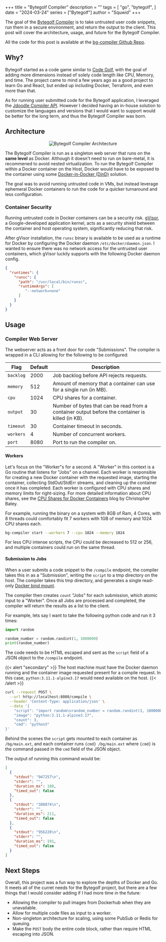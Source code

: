 +++
title = "Bytegolf Compiler"
description = ""
tags = [
    "go",
    "bytegolf",
]
date = "2024-03-24"
series = ["Bytegolf"]
author = "Squwid"
+++

The goal of the [Bytegolf Compiler](https://github.com/Squwid/bg-compiler) is
to take untrusted user code snippets, run them in a secure environment, and
return the output to the client. This post will cover the architecture, usage,
and future for the Bytegolf Compiler.

All the code for this post is available at the
[bg-compiler Github Repo](https://github.com/Squwid/bg-compiler).

## Why?

Bytegolf started as a code game similar to [Code Golf](https://en.wikipedia.org/wiki/Code_golf),
with the goal of adding more dimensions instead of solely code length like CPU,
Memory, and time. The project came to mind a few years ago as a good project to
learn Go and React, but ended up including Docker, Terraform, and even more than that.

As for running user submitted code for the Bytegolf application, I leveraged the
[Jdoodle Compiler API](https://docs.jdoodle.com/integrating-compiler-ide-to-your-application/compiler-api).
However I decided having an in-house solution to customize the languages and
versions that I would want to support would be better for the long term, and thus
the Bytegolf Compiler was born.

## Architecture

<p align="center">
  <img src="https://img.squwid.dev/zsxaQONoui.png" alt="Bytegolf Compiler Architecture">
</p>

The Bytegolf Compiler is run as a singleton web server that runs on the **same level**
as Docker. Although it doesn't need to run on bare-metal, it is recommened to 
avoid nested virtualization. To run the Bytegolf Compiler within a Docker
container on the Host, Docker would have to be exposed to the container using
some [Docker-in-Docker (DinD)](https://www.docker.com/blog/docker-can-now-run-within-docker/) solution.

The goal was to avoid running untrusted code in VMs, but instead leverage 
ephemeral Docker containers to run the code for a quicker turnaround and
less configuration.

### Container Security

Running untrusted code in Docker containers can be a security risk. [gVisor](https://gvisor.dev/docs/),
a Google-developed application kernel, acts as a security shield between the 
container and host operating system, significantly reducing that risk.

After gVisor installation, the `runsc` binary is available to be used as a runtime for
Docker by configuring the Docker daemon `/etc/docker/daemon.json`. I wanted
to ensure there was no network access for the untrusted user containers, which
gVisor luckily supports with the following Docker daemon config.

```json
{
  "runtimes": {
    "runsc": {
      "path": "/usr/local/bin/runsc",
      "runtimeArgs": [
         "--network=none"
      ]
    }
  }
}

```

## Usage

### Compiler Web Server

The webserver acts as a front door for code "Submissions". The compiler 
is wrapped in a CLI allowing for the following to be configured:

| Flag | Default | Description |
|---|---|---|
| `backlog`| 2000 | Job backlog before API rejects requests. |
| `memory` | 512 | Amount of memory that a container can use for a single run (in MB). |
| `cpu` | 1024 | CPU shares for a container. |
| `output` | 30 | Number of bytes that can be read from a container output before the container is killed (in KB). |
| `timeout` | 30 | Container timeout in seconds. |
| `workers` | 4 | Number of concurrent workers. |
| `port` | 8080 | Port to run the compiler on. |

#### Workers

Let's focus on the "Worker"s for a second. A "Worker" in this context is
a Go routine that listens for "Jobs" on a channel. Each worker is responsible
for creating a new Docker container with the requested image, starting the
container, collecting StdOut/StdErr streams, and cleaning up the container
once it has completed. Each worker is configured with CPU shares and memory limits
for right-sizing. For more detailed information about CPU shares, see the
[CPU Shares for Docker Containers](https://batey.info/cgroup-cpu-shares-for-docker.html)
blog by Christopher Batey.

For example, running the binary on a system with 8GB of Ram, 4 Cores, with 8
threads could comfortably fit 7 workers with 1GB of memory and 1024 CPU shares
each. 

```bash
bg-compiler start --workers 7 --cpu 1024 --memory 1024
```

For less CPU intense scripts, the CPU could be decreased to 512 or 256, and 
multiple containers could run on the same thread.

#### Submission to Jobs

When a user submits a code snippet to the `/compile` endpoint, the compiler
takes this in as a "Submission", writing the `script` to a tmp directory on
the host. The compiler takes this tmp directory, and generates a single read-only
[Docker bind mount](https://docs.docker.com/storage/bind-mounts/).

The compiler then creates `count` "Jobs" for each submission, which atomic
input to a "Worker". Once all Jobs are processed and completed, the compiler
will return the results as a list to the client.

For example, lets say I want to take the following python code and run it 3 times:

```python
import random

random_number = random.randint(1, 1000000)
print(random_number) 
```

The code needs to be HTML escaped and sent as the `script` field of a
JSON object to the `/compile` endpoint.

{{< alert "secondary" >}}
The host machine must have the Docker daemon running and the container image
requested present for a compile request. In this case, `python:3.11.1-alpine3.17`
would need available on the host.
{{< /alert >}}


```bash
curl --request POST \
  --url http://localhost:8080/compile \
  --header 'Content-Type: application/json' \
  --data '{
	"script": "import random\nrandom_number = random.randint(1, 1000000)\nprint(random_number)",
	"image": "python:3.11.1-alpine3.17",
	"count": 3,
	"cmd": "python3"
}'
```

Behind the scenes the `script` gets mounted to each container as `/bg/main.ext`,
and each container runs `{cmd} /bg/main.ext` where `{cmd}` is the command
passed in the `cmd` field of the JSON object.


The output of running this command would be:

```json
[
  {
    "stdout": "947257\n",
    "stderr": "",
    "duration_ms": 188,
    "timed_out": false
  },
  {
    "stdout": "388874\n",
    "stderr": "",
    "duration_ms": 211,
    "timed_out": false
  },
  {
    "stdout": "956220\n",
    "stderr": "",
    "duration_ms": 191,
    "timed_out": false
  }
]
```

## Next Steps

Overall, this project was a fun way to explore the depths of Docker and Go. 
It meets all of the curret needs for the Bytegolf project, but there are a few
things that I would consider adding if I had more time in the future:

- Allowing the compiler to pull images from Dockerhub when they are unavailable.
- Allow for multiple code files as input to a worker.
- Non-singleton architecture for scaling, using some PubSub or Redis for queuing.
- Make the `POST` body the entire code block, rather than require HTML escaping into JSON.
